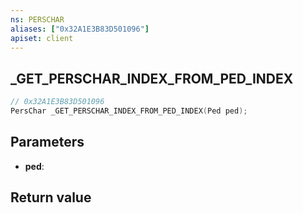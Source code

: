 ```yaml
---
ns: PERSCHAR
aliases: ["0x32A1E3B83D501096"]
apiset: client
---
```

## _GET_PERSCHAR_INDEX_FROM_PED_INDEX

```c
// 0x32A1E3B83D501096
PersChar _GET_PERSCHAR_INDEX_FROM_PED_INDEX(Ped ped);
```


## Parameters
* **ped**:

## Return value

